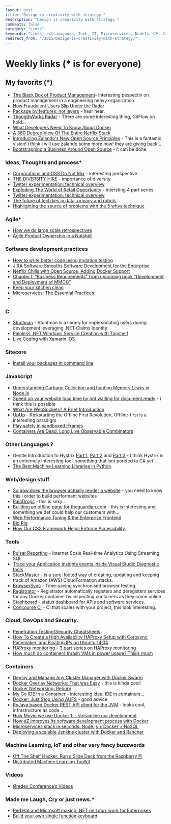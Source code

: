 ```yaml
---
layout: post
title: "Design is creativity with strategy."
description: "Design is creativity with strategy."
comments: false
category: "Links"
keywords: "Links, extravaganza, Tech, IT, Microservices, NodeJs, C#, Javascript, Solution architecture"
redirect_from: "/2015/Design-is-creativity-with-strategy/"
---
```

# Weekly links (* is for everyone) #

##   My favorits (*) ##
  * [The Black Box of Product Management](https://medium.com/swlh/the-black-box-of-product-management-3feb65db6ddb)- interesting pespectiv on product management in a engineering heavy organization.
  * [How Fraudulent Users Slip Under the Radar](http://blog.siftscience.com/blog/2015/how-fraudulent-users-slip-under-the-radar)
  * [Package by features, not layers](https://medium.com/the-engineering-team/package-by-features-not-layers-2d076df1964d) - hear hear.
  * [ThougthWorks Radar]() - There are some interesting thing, GitFlow on hold...
  * [What Developers Need To Know About Docker](http://www.wintellect.com/devcenter/paulballard/what-developers-need-to-know-about-docker)
  * [A 360 Degree View Of The Entire Netflix Stack](http://highscalability.com/blog/2015/11/9/a-360-degree-view-of-the-entire-netflix-stack.html)
  * [Introducing Zalando's New Open Source Principles](https://tech.zalando.com/blog/zalando-techs-new-open-source-principles/) - This is a fantastic vision! i think i will use zalando some more now! they are giving back...
  * [Bootstrapping a Business Around Open Source](https://blog.phusion.nl/2015/10/30/bootstrapping-a-business-around-open-source/) - it can be done.
  
###  Ideas, Thoughts and process* ###
  * [Corporations and OSS Do Not Mix](http://www.coglib.com/~icordasc/blog/2015/11/corporations-and-oss-do-not-mix.html) - interesting perspective
  * [THE DIVERSITY HIRE](http://code.hootsuite.com/the-diversity-hire/) - importance of diversity
  * [Twitter experimentation: technical overview](https://blog.twitter.com/2015/twitter-experimentation-technical-overview)
  * [Exploding The World of Retail Opportunity](https://www.thoughtworks.com/insights/blog/part-1-exploding-world-retail-opportunity-its-time-have-crisis) - intersting 4 part series
  * [Twitter experimentation: technical overview](https://blog.twitter.com/2015/twitter-experimentation-technical-overview)
  * [The future of tech lies in data, privacy and robots](http://www.cio.com/article/3002686/it-industry/the-future-of-tech-lies-in-data-privacy-and-robots.html#tk.rss_itstrategy)
  * [Highlighting the source of problems with the 5 whys technique](http://engineering.brandwatch.com/highlighting-the-source-of-problems-with-the-5-whys-technique/)
 
### Agile* ###
  * [How we do large scale retrospectives](https://labs.spotify.com/2015/11/05/large-scale-retros/)
  * [Agile Product Ownership in a Nutshell](https://www.youtube.com/watch?v=502ILHjX9EE)

###  Software development practices ###
  * [How to write better code using mutation testing](https://blog.blockscore.com/how-to-write-better-code-using-mutation-testing/)
  * [JIRA Software Smooths Software Development for the Enterprise](http://thenewstack.io/jira-software-tackles-issue-tracking-enterprise/)
  * [Netflix Chills with Open Source, Adding Docker Support](http://thenewstack.io/netflix-chills-open-source-adding-docker-support/)
  * [Chapter I: “Business Requirements” from upcoming book “Development and Deployment of MMOG”](http://ithare.com/chapter-i-business-requirements-of-development-and-deployment-of-mmog/)
  * [Keep your kitchen clean](https://medium.com/the-engineering-team/keep-your-kitchen-clean-e39d692f8015)
  * [Microservices: The Essential Practices](http://technologyconversations.com/2015/11/10/microservices-the-essential-practices)
  * 
###  **C** ###
  * [Stuntman](http://ritterim.github.io/stuntman/) - Stuntman is a library for impersonating users during development leveraging .NET Claims Identity
  * [Painless .NET Windows Service Creation with Topshelf](http://dontcodetired.com/blog/post/Painless-NET-Windows-Service-Creation-with-Topshelf.aspx)
  * [Live Coding with Xamarin iOS](http://praeclarum.org/post/132881570743/live-coding-with-xamarin-ios)

###  Sitecore ###
  * [Install your packages in command line](http://sitecoreblog.blogspot.dk/2015/11/install-your-packages-in-command-line.html)

###  Javascript ###
  * [Understanding Garbage Collection and hunting Memory Leaks in Node.js](http://apmblog.dynatrace.com/2015/11/04/understanding-garbage-collection-and-hunting-memory-leaks-in-node-js/)
  * [Speed up your website load time by not waiting for document.ready](https://jack.ofspades.com/speed-up-your-website-load-time-by-not-waiting-for-document-ready/) - i think this is possible
  * [What Are WebSockets? A Brief Introduction](http://code.tutsplus.com/tutorials/what-are-websockets-a-brief-introduction--cms-25239)
  * [UpUp](https://github.com/TalAter/UpUp) - Kickstarting the Offline First Revolution, Offline-first is a interesting paradigm
  * [Play safely in sandboxed IFrames](http://www.html5rocks.com/en/tutorials/security/sandboxed-iframes/)
  * [Containers Are Dead. Long Live Observable Combinators](https://medium.com/@milankinen/containers-are-dead-long-live-observable-combinators-2cb0c1f06c96)

###  Other Languages ? ###
  * Gentle Introduction to Hystrix [Part 1](http://www.javacodegeeks.com/2015/10/gentle-introduction-to-hystrix.html), [Part 2](http://www.javacodegeeks.com/2015/10/gentle-introduction-to-hystrix-hello-world.html) and [Part 3](http://www.javacodegeeks.com/2015/11/gentle-introduction-to-hystrix-wrapup.html?) - I think Hystrix is an extremely interesting tool, something that isnt poreted to C# yet...
  * [The Best Machine Learning Libraries in Python](http://stackabuse.com/the-best-machine-learning-libraries-in-python/) 

###  Web/design stuff ###
  * [So how does the browser actually render a website](http://www.thecssninja.com/browser/jsconfeu15) - you need to know this i order to build performant websites
  * [RainDrops](http://tympanus.net/Development/RainEffect/index.html) - this is sexy...
  * [Building an offline page for theguardian.com](https://www.theguardian.com/info/developer-blog/2015/nov/04/building-an-offline-page-for-theguardiancom) - this is interesting and something we def could help our customers with...
  * [Web Performance Tuning & the Enterprise Frontend](http://apmblog.dynatrace.com/2015/11/06/web-performance-tuning-the-enterprise-frontend/)
  * [Big Rig](https://aerotwist.com/blog/bigrig/)
  * [How Our CSS Framework Helps Enforce Accessibility](http://www.ebaytechblog.com/2015/11/04/how-our-css-framework-helps-enforce-accessibility/)
 
###  Tools ###
  * [Pulsar Reporting](http://gopulsar.io/) - Internet Scale Real-time Analytics Using Streaming SQL
  * [Trace your Application Insights events inside Visual Studio Diagnostic tools](http://dailydotnettips.com/2015/11/04/trace-your-application-insights-events-inside-visual-studio-diagnostic-tools/)
  * [StackMaster](https://github.com/envato/stack_master) - is a sure-footed way of creating, updating and keeping track of Amazon (AWS) CloudFormation stacks.
  * [BrowserSync](http://www.browsersync.io/) - Time-saving synchronised browser testing.
  * [Registrator](http://gliderlabs.com/registrator/latest/) - Registrator automatically registers and deregisters services for any Docker container by inspecting containers as they come online.
  * [Stashboard](http://www.stashboard.org/) -  status dashboard for APIs and software services.
  * [Concourse CI](http://concourse.ci/index.html) - CI that scales with your project, this look interesting.

###  Cloud, DevOps and Security.  ###
  * [Penetration Testing/Security Cheatsheets](https://github.com/jshaw87/Cheatsheets)
  * [How To Create a High Availability HAProxy Setup with Corosync, Pacemaker, and Floating IPs on Ubuntu 14.04](https://www.digitalocean.com/community/tutorials/how-to-create-a-high-availability-haproxy-setup-with-corosync-pacemaker-and-floating-ips-on-ubuntu-14-04)
  * [HAProxy monitoring](https://www.datadoghq.com/blog/monitoring-haproxy-performance-metrics) - 3 part series on HAProxy monitoring
  * [How much do containers thrash VMs in power usage? Thiiiis much](http://www.theregister.co.uk/2015/11/06/containers_thrash_vms_in_the_power_consumption_stakes/)
 

### Containers ###
  * [Deploy and Manage Any Cluster Manager with Docker Swarm](https://blog.docker.com/2015/11/deploy-manage-cluster-docker-swarm/)
  * [Docker Overlay Networks: That was Easy](https://medium.com/on-docker/docker-overlay-networks-that-was-easy-8f24baebb698) - this is kinda cool!
  * [Docker Networking: Reborn](http://www.container42.com/2015/10/30/docker-networking-reborn/)
  * [My Go IDE in a Container]() - interesting idea, IDE in containers...
  * [Docker: Just Stop Using AUFS](http://sthbrx.github.io/blog/2015/10/30/docker-just-stop-using-aufs) - good advice
  * [RxJava based Docker REST API client for the JVM](https://github.com/shekhargulati/rx-docker-client) - looks cool, infrastructure as code...
  * [How Movio we use Docker 1. - streamline our development](http://movio.co/blog/docker-streamline-development/)
  * [How eZ improves its software development process with Docker](http://ez.no/Home/Blog/How-eZ-improves-its-software-development-process-with-Docker)
  * [Microservices stack in seconds: Node.js + Docker + NoSQL](https://www.joyent.com/blog/how-to-dockerize-a-complete-application)
  * [Deploying a scalable Jenkins cluster with Docker and Rancher](http://rancher.com/deploying-a-scalable-jenkins-cluster-with-docker-and-rancher/)


### Machine Learning, IoT and other very fancy buzzwords ###
  * [Off The Shelf Hacker: Run a Slide Deck from the Raspberry Pi](http://thenewstack.io/off-shelf-hacker-push-button-slides-pi/)
  * [Distributed Machine Learning Toolkit](http://www.dmtk.io/)

###  Videos ###
  * [Øredev Conference’s Videos](https://vimeo.com/user4280938/videos)


###  Made me Laugh, Cry or just news.* ###
  * [Red Hat and Microsoft making .NET on Linux work for Enterprises](http://developerblog.redhat.com/2015/11/04/red-hat-microsoft-making-dot-net-on-linux-for-enterprises/)
  * [Build your own single function keyboard](https://lostechies.com/joshuaflanagan/2015/11/09/build-your-own-single-function-keyboard/)